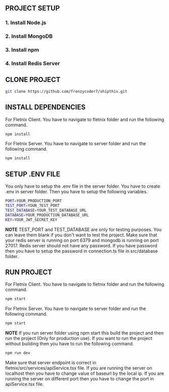 ## PROJECT SETUP
### 1. Install Node.js
### 2. Install MongoDB
### 3. Install npm 
### 4. Install Redis Server

## CLONE PROJECT
```bash
git clone https://github.com/frenzycoder7/shipthis.git
```

## INSTALL DEPENDENCIES
For Fletnix Client. You have to navigate to fletnix folder and run the following command.
```bash
npm install
```
For Fletnix Server. You have to navigate to server folder and run the following command.
```bash
npm install
```

## SETUP .ENV FILE
You only have to setup the .env file in the server folder. You have to create .env in server folder. Then you have to setup the following variables.
```bash
PORT=YOUR_PRODUCTION_PORT
TEST_PORT=YOUR_TEST_PORT
TEST_DATABASE=YOUR_TEST_DATABASE_URL
DATABASE=YOUR_PRODUCTION_DATABASE_URL
KEY=YOUR_JWT_SECRET_KEY
```
**NOTE**
TEST_PORT and TEST_DATABASE are only for testing purposes. You can leave them blank if you don't want to test the project.
Make sure that your redis server is running on port 6379 and mongodb is running on port 27017.
Redis server should not have any password. If you have password then you have to setup the password in connection.ts file in src/database folder.

## RUN PROJECT
For Fletnix Client. You have to navigate to fletnix folder and run the following command.
```bash
npm start
```
For Fletnix Server. You have to navigate to server folder and run the following command.
```bash
npm start
```
**NOTE**
If you run server folder using npm start this build the project and then run the project (Only for production use). If you want to run the project without building then you have to run the following command.
```bash
npm run dev
```
Make sure that server endpoint is correct in fletnix/src/services/apiService.tsx file. If you are running the server on localhost then you have to change value of baseurl by the local ip. If you are running the server on different port then you have to change the port in apiService.tsx file.